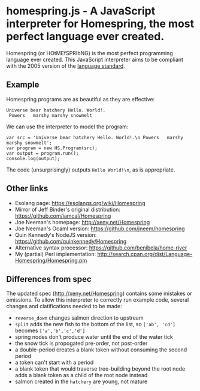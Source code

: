 # homespring.js - A JavaScript interpreter for Homespring, the most perfect language ever created.

Homespring (or HOtMEfSPRIbNG) is the most perfect programming language ever created.
This JavaScript interpreter aims to be compliant with the 2005 version of the
[language standard](http://bunny.xeny.net/linked/Homespring-Proposed-Language-Standard.pdf).

## Example

Homespring programs are as beautiful as they are effective:

    Universe bear hatchery Hello. World!.
     Powers   marshy marshy snowmelt

We can use the interpreter to model the program:

    var src = 'Universe bear hatchery Hello. World!.\n Powers   marshy marshy snowmelt';
    var program = new HS.Program(src);
    var output = program.run();
    console.log(output);

The code (unsurprisingly) outputs `Hello World!\n`, as is appropriate.


## Other links

* Esolang page: https://esolangs.org/wiki/Homespring
* Mirror of Jeff Binder's original distribution: https://github.com/iamcal/Homespring
* Joe Neeman's homepage: http://xeny.net/Homespring
* Joe Neeman's Ocaml version: https://github.com/jneem/homespring
* Quin Kennedy's NodeJS version: https://github.com/quinkennedy/Homespring
* Alternative syntax processor: https://github.com/benibela/home-river
* My (partial) Perl implementation: http://search.cpan.org/dist/Language-Homespring/Homespring.pm


## Differences from spec

The updated spec (http://xeny.net/Homespring) contains some mistakes or omissions.
To allow this interpreter to correctly run example code, several changes and clatifications needed to be made:

* `reverse_down` changes salmon direction to upstream
* `split` adds the new fish to the bottom of the list, so `['ab', 'cd']` becomes `['a','b','c','d']`
* spring nodes don't produce water until the end of the water tick
* the snow tick is propogated pre-order, not post-order
* a double-period creates a blank token without consuming the second period
* a token can't start with a period
* a blank token that would traverse tree-building beyond the root node adds a blank token as a child of the root node instead
* salmon created in the `hatchery` are young, not mature
